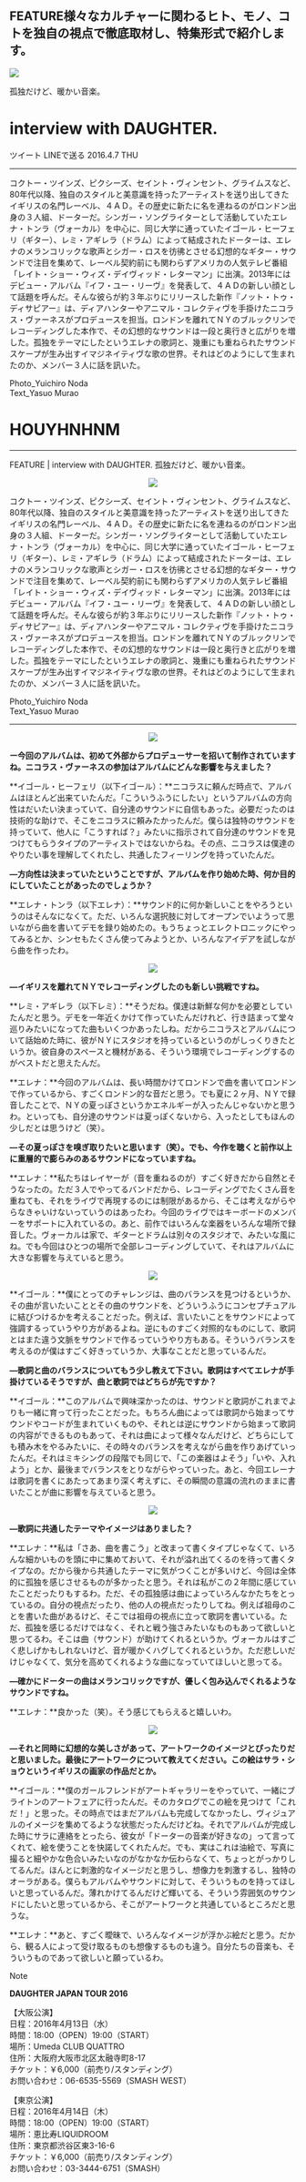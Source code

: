 ## FEATURE様々なカルチャーに関わるヒト、モノ、コトを独自の視点で徹底取材し、特集形式で紹介します。

<img src="/Images/Yuichiro Noda/Daughter_w1200-thumb-1200x600-46556.jpg">

孤独だけど、暖かい音楽。

# interview with DAUGHTER. 


ツイート	LINEで送る	2016.4.7 THU

---

コクトー・ツインズ、ピクシーズ、セイント・ヴィンセント、グライムスなど、80年代以降、独自のスタイルと美意識を持ったアーティストを送り出してきたイギリスの名門レーベル、４ＡＤ。その歴史に新たに名を連ねるのがロンドン出身の３人組、ドーターだ。シンガー・ソングライターとして活動していたエレナ・トンラ（ヴォーカル）を中心に、同じ大学に通っていたイゴール・ヒーフェリ（ギター）、レミ・アギレラ（ドラム）によって結成されたドーターは、エレナのメランコリックな歌声とシガー・ロスを彷彿とさせる幻想的なギター・サウンドで注目を集めて、レーベル契約前にも関わらずアメリカの人気テレビ番組「レイト・ショー・ウィズ・デイヴィッド・レターマン」に出演。2013年にはデビュー・アルバム『イフ・ユー・リーヴ』を発表して、４ＡＤの新しい顔として話題を呼んだ。そんな彼らが約３年ぶりにリリースした新作『ノット・トゥ・ディサピアー』は、ディアハンターやアニマル・コレクティヴを手掛けたニコラス・ヴァーネスがプロデュースを担当。ロンドンを離れてＮＹのブルックリンでレコーディングした本作で、その幻想的なサウンドは一段と奥行きと広がりを増した。孤独をテーマにしたというエレナの歌詞と、幾重にも重ねられたサウンドスケープが生み出すイマジネイティヴな歌の世界。それはどのようにして生まれたのか、メンバー３人に話を訊いた。

Photo_Yuichiro Noda \
Text_Yasuo Murao 

# HOUYHNHNM
---

FEATURE | interview with DAUGHTER. 孤独だけど、暖かい音楽。 

<p align="center">
<img src="/Images/Yuichiro Noda/daughter_0.jpg">
</p>

コクトー・ツインズ、ピクシーズ、セイント・ヴィンセント、グライムスなど、80年代以降、独自のスタイルと美意識を持ったアーティストを送り出してきたイギリスの名門レーベル、４ＡＤ。その歴史に新たに名を連ねるのがロンドン出身の３人組、ドーターだ。シンガー・ソングライターとして活動していたエレナ・トンラ（ヴォーカル）を中心に、同じ大学に通っていたイゴール・ヒーフェリ（ギター）、レミ・アギレラ（ドラム）によって結成されたドーターは、エレナのメランコリックな歌声とシガー・ロスを彷彿とさせる幻想的なギター・サウンドで注目を集めて、レーベル契約前にも関わらずアメリカの人気テレビ番組「レイト・ショー・ウィズ・デイヴィッド・レターマン」に出演。2013年にはデビュー・アルバム『イフ・ユー・リーヴ』を発表して、４ＡＤの新しい顔として話題を呼んだ。そんな彼らが約３年ぶりにリリースした新作『ノット・トゥ・ディサピアー』は、ディアハンターやアニマル・コレクティヴを手掛けたニコラス・ヴァーネスがプロデュースを担当。ロンドンを離れてＮＹのブルックリンでレコーディングした本作で、その幻想的なサウンドは一段と奥行きと広がりを増した。孤独をテーマにしたというエレナの歌詞と、幾重にも重ねられたサウンドスケープが生み出すイマジネイティヴな歌の世界。それはどのようにして生まれたのか、メンバー３人に話を訊いた。

Photo_Yuichiro Noda \
Text_Yasuo Murao 

---

<p align="center">
<img src="/Images/Yuichiro Noda/daughter_1.jpg">
</p>

**ー今回のアルバムは、初めて外部からプロデューサーを招いて制作されていますね。ニコラス・ヴァーネスの参加はアルバムにどんな影響を与えました？**

**イゴール・ヒーフェリ（以下イゴール）：**ニコラスに頼んだ時点で、アルバムはほとんど出来ていたんだ。「こういうふうにしたい」というアルバムの方向性はだいたい決まっていて、自分達のサウンドに自信もあった。必要だったのは技術的な助けで、そこをニコラスに頼みたかったんだ。僕らは独特のサウンドを持っていて、他人に「こうすれば？」みたいに指示されて自分達のサウンドを見つけてもらうタイプのアーティストではないからね。その点、ニコラスは僕達のやりたい事を理解してくれたし、共通したフィーリングを持っていたんだ。

**—方向性は決まっていたということですが、アルバムを作り始めた時、何か目的にしていたことがあったのでしょうか？**

**エレナ・トンラ（以下エレナ）：**サウンド的に何か新しいことをやろうというのはそんなになくて。ただ、いろんな選択肢に対してオープンでいようって思いながら曲を書いてデモを録り始めたの。もうちょっとエレクトロニックにやってみるとか、シンセもたくさん使ってみようとか、いろんなアイデアを試しながら曲を作ったわ。 

<p align="center">
<img src="/Images/Yuichiro Noda/daughter_2.jpg">
</p>

**—イギリスを離れてＮＹでレコーディングしたのも新しい挑戦ですね。**

**レミ・アギレラ（以下レミ）：**そうだね。僕達は新鮮な何かを必要としていたんだと思う。デモを一年近くかけて作っていたんだけれど、行き詰まって堂々巡りみたいになってた曲もいくつかあったしね。だからニコラスとアルバムについて話始めた時に、彼がＮＹにスタジオを持っているというのがしっくりきたというか。彼自身のスペースと機材がある、そういう環境でレコーディングするのがベストだと思えたんだ。

**エレナ：**今回のアルバムは、長い時間かけてロンドンで曲を書いてロンドンで作っているから、すごくロンドン的な音だと思う。でも夏に２ヶ月、ＮＹで録音したことで、ＮＹの夏っぽさというかエネルギーが入ったんじゃないかと思うわ。といっても、自分達のサウンドは夏っぽくないから、入ったとしてもほんの少しだとは思うけど（笑）。

**—その夏っぽさを嗅ぎ取りたいと思います（笑）。でも、今作を聴くと前作以上に重層的で膨らみのあるサウンドになっていますね。**

**エレナ：**私たちはレイヤーが（音を重ねるのが）すごく好きだから自然とそうなったの。ただ３人でやってるバンドだから、レコーディングでたくさん音を重ねても、それをライヴで再現するのには制限があるから、そこは考えながらやらなきゃいけないっていうのはあったわ。今回のライヴではキーボードのメンバーをサポートに入れているの。あと、前作ではいろんな楽器をいろんな場所で録音した。ヴォーカルは家で、ギターとドラムは別々のスタジオで、みたいな風にね。でも今回はひとつの場所で全部レコーディングしていて、それはアルバムに大きな影響を与えていると思う。 

<p align="center">
<img src="/Images/Yuichiro Noda/daughter_3.jpg">
</p>

**イゴール：**僕にとってのチャレンジは、曲のバランスを見つけるというか、その曲が言いたいこととその曲のサウンドを、どういうふうにコンセプチュアルに結びつけるかを考えることだった。例えば、言いたいことをサウンドによって強調するっていうやり方があるよね。逆にものすごく対照的なものにして、歌詞とはまた違う文脈をサウンドで作るっていうやり方もある。そういうバランスを考えるのが僕はすごく好きっていうか、大事なことだと思っているんだ。

**—歌詞と曲のバランスについてもう少し教えて下さい。歌詞はすべてエレナが手掛けているそうですが、曲と歌詞ではどちらが先ですか？**

**イゴール：**このアルバムで興味深かったのは、サウンドと歌詞がこれまでよりも一緒に育って行ったことだった。もちろん曲によっては歌詞から始まってサウンドやコードが生まれていくものや、それとは逆にサウンドから始まって歌詞の内容ができるものもあって、それは曲によって様々なんだけど、どちらにしても積み木をやるみたいに、その時々のバランスを考えながら曲を作りあげていったんだ。それはミキシングの段階でも同じで、「この楽器はよそう」「いや、入れよう」とか、最後までバランスをとりながらやっていった。あと、今回エレーナは歌詞を書くにあたってあまり深く考えずに、その瞬間の意識の流れのままに書いたことが曲に影響を与えていると思う。 

<p align="center">
<img src="/Images/Yuichiro Noda/daughter_4.jpg">
</p>

**—歌詞に共通したテーマやイメージはありました？**

**エレナ：**私は「さあ、曲を書こう」と改まって書くタイプじゃなくて、いろんな細かいものを頭に中に集めておいて、それが溢れ出てくるのを待って書くタイプなの。だから後から共通したテーマに気がつくことが多いけど、今回は全体的に孤独を感じさせるものが多かったと思う。それは私がこの２年間に感じていたことだったりもするわ。ただ、その孤独感は曲によっていろんなかたちをとっているの。自分の視点だったり、他の人の視点だったりしてね。例えば祖母のことを書いた曲があるけど、そこでは祖母の視点に立って歌詞を書いている。ただ、孤独を感じるだけではなく、それと戦う強さみたいなものもあって欲しいと思ってるわ。そこは曲（サウンド）が助けてくれるというか。ヴォーカルはすごく悲しげかもしれないけど、音が暖かくハグしてくれるというか。ただ悲しいだけじゃなくて、気分を高めてくれるような曲になっていてほしいと思ってる。

**—確かにドーターの曲はメランコリックですが、優しく包み込んでくれるようなサウンドですね。**

**エレナ：**良かった（笑）。そう感じてもらえると嬉しいわ。 

<p align="center">
<img src="/Images/Yuichiro Noda/daughter_5.jpg">
</p>

**—それと同時に幻想的な美しさがあって、アートワークのイメージとぴったりだと思いました。最後にアートワークについて教えてください。この絵はサラ・ショウというイギリスの画家の作品だとか。**

**イゴール：**僕のガールフレンドがアートギャラリーをやっていて、一緒にブライトンのアートフェアに行ったんだ。そのカタログでこの絵を見つけて「これだ！」と思った。その時点ではまだアルバムも完成してなかったし、ヴィジュアルのイメージを集めてるような状態だったんだけどね。それでアルバムが完成した時にサラに連絡をとったら、彼女が「ドーターの音楽が好きなの」って言ってくれて、絵を使うことを快諾してくれたんだ。でも、実はこれは油絵で、写真に撮ると細やかな色合いみたいなのがなかなか伝わらなくて、ちょっとがっかりしてるんだ。ほんとに刺激的なイメージだと思うし、想像力を刺激するし、独特のオーラがある。僕らもアルバムやサウンドに対して、そういうものを持ってほしいと思っているんだ。薄れかけてるんだけど輝いてる、そういう雰囲気のサウンドにしたいと思っているから、そこがアートワークと共通しているところだと思うな。

**エレナ：**あと、すごく曖昧で、いろんなイメージが浮かぶ絵だと思う。だから、観る人によって受け取るものも想像するものも違う。自分たちの音楽も、そういうものであって欲しいと願っているわ。 

> [!NOTE]
>**DAUGHTER JAPAN TOUR 2016**
>
>【大阪公演】\
>日程：2016年4月13日（水）\
>時間：18:00（OPEN）19:00（START）\
>場所：Umeda CLUB QUATTRO \
>住所：大阪府大阪市北区太融寺町8-17 \
>チケット：￥6,000（前売り/スタンディング）\
>お問い合わせ：06-6535-5569（SMASH WEST）
>
>【東京公演】\
>日程：2016年4月14日（木） \
>時間：18:00（OPEN）19:00（START）\
>場所：恵比寿LIQUIDROOM \
>住所：東京都渋谷区東3-16-6 \
>チケット：￥6,000（前売り/スタンディング）\
>お問い合わせ：03-3444-6751（SMASH）





